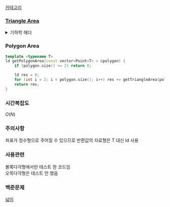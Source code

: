 [카테고리](/README.md)
### [Triangle Area](/기하학/Geometry%20Header.md)
<details>
<summary>기하학 헤더</summary>

```cpp
template <typename T>
inline ld getTriangleArea(const Point<T> &a, const Point<T> &b, const Point<T> &c) {
    return 0.5l * fabsl(a.x * b.y + b.x * c.y + c.x * a.y - a.y * b.x - b.y * c.x - c.y * a.x);
}
```
</details>

### Polygon Area
```cpp
template <typename T>
ld getPolygonArea(const vector<Point<T> > &polygon) {
    if (polygon.size() <= 2) return 0;

    ld res = 0;
    for (int i = 2; i < polygon.size(); i++) res += getTriangleArea(polygon[0], polygon[i - 1], polygon[i]);
    return res;
}
```
### 시간복잡도
$O(N)$   

### 주의사항
좌표가 정수형으로 주어질 수 있으므로 반환값의 자료형은 T 대신 ld 사용

### 사용관련
볼록다각형에서만 테스트 한 코드임   
오목다각형은 테스트 안 했음   

### 백준문제
[넓이](https://www.acmicpc.net/problem/1077)